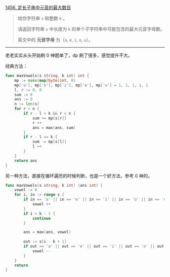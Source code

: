 [1456. 定长子串中元音的最大数目](https://leetcode.cn/problems/maximum-number-of-vowels-in-a-substring-of-given-length/)

> 给你字符串 `s` 和整数 `k` 。
>
> 请返回字符串 `s` 中长度为 `k` 的单个子字符串中可能包含的最大元音字母数。
>
> 英文中的 **元音字母** 为（`a`, `e`, `i`, `o`, `u`）。

---

老老实实从头开始刷 0 神题单了，dp 刷了很多，感觉提升不大。

经典方法：

```go
func maxVowels(s string, k int) int {
    mp := make(map[byte]int, 0)
    mp['a'], mp['e'], mp['i'], mp['o'], mp['u'] = 1, 1, 1, 1, 1
    l, r := 0, 0
    sum := 0
    ans := 0
    n := len(s)
    for r < n {
        if r - l < k && r < n {
            sum += mp[s[r]]
            r ++
            ans = max(ans, sum)
        }
        if r - l == k {
            sum -= mp[s[l]]
            l ++
        }
    }
    return ans
}
```

另一种方法，直接在循环遍历的时候判断，也是一个好方法，参考 0 神的。

```go
func maxVowels(s string, k int) (ans int) {
    vowel := 0
    for i, in := range s {
        if in == 'a' || in == 'e' || in == 'i' || in == 'o' || in == 'u' {
            vowel ++
        }
        if i < k - 1 { 
            continue
        }

        ans = max(ans, vowel)
        
        out := s[i - k + 1]
        if out == 'a' || out == 'e' || out == 'i' || out == 'o' || out == 'u' {
            vowel --
        }
    }
    return
}
```

